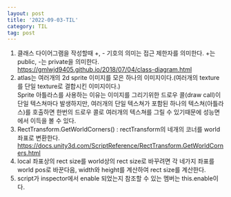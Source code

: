 ```yaml
---
layout: post
title: '2022-09-03-TIL'
category: TIL
tag: post
---
```


1. 클래스 다이어그램을 작성할때 +, - 기호의 의미는 접근 제한자를 의미한다. +는 public, -는 private을 의미한다.  
<https://gmlwjd9405.github.io/2018/07/04/class-diagram.html>
2. atlas는 여러개의 2d sprite 이미지를 모은 하나의 이미지이다.(여러개의 texture를 단일 texture로 결합시킨 이미지이다.)  
Sprite 아틀라스를 사용하는 이유는 이미지를 그리기위한 드로우 콜(draw call)이 단일 텍스쳐마다 발생하지만, 여러개의 단일 텍스쳐가 포함된 하나의 텍스쳐(아틀라스)를 호출하면 한번의 드로우 콜로 여러개의 텍스쳐를 그릴 수 있기때문에 성능면에서 이득을 볼 수 있다.
3.  RectTransform.GetWorldCorners() : rectTransform의 네개의 코너를 world 좌표로 변환한다. <https://docs.unity3d.com/ScriptReference/RectTransform.GetWorldCorners.html>
4.  local 좌표상의 rect size를 world상의 rect size로 바꾸려면 각 네가지 좌표를 world pos로 바꾼다음, width와 height를 계산하여 rect size를 계산한다.
5.  script가 inspector에서 enable 되었는지 참조할 수 있는 멤버는 this.enable이다.